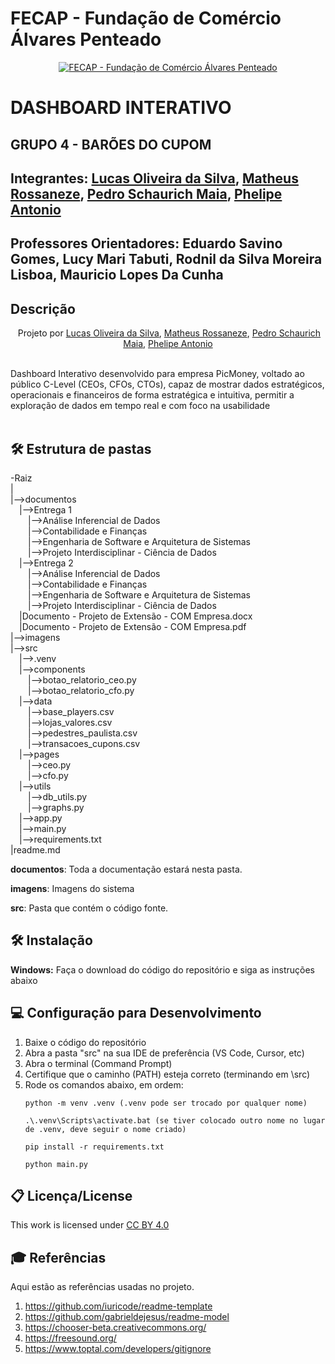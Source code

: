 # FECAP - Fundação de Comércio Álvares Penteado

<p align="center">
<a href= "https://www.fecap.br/"><img src="https://encrypted-tbn0.gstatic.com/images?q=tbn:ANd9GcRhZPrRa89Kma0ZZogxm0pi-tCn_TLKeHGVxywp-LXAFGR3B1DPouAJYHgKZGV0XTEf4AE&usqp=CAU" alt="FECAP - Fundação de Comércio Álvares Penteado" border="0"></a>
</p>

# DASHBOARD INTERATIVO

## GRUPO 4 - BARÕES DO CUPOM

## Integrantes: <a href="https://www.linkedin.com/in/lucasoliveira198/">Lucas Oliveira da Silva</a>, <a href="https://www.linkedin.com/in/matheus-rossaneze-911b191b4/">Matheus Rossaneze</a>, <a href="https://www.linkedin.com/in/pedro-schaurich-maia/">Pedro Schaurich Maia</a>, <a href="https://www.linkedin.com/in/phelipe-antonio-de-souza-6271b8321/">Phelipe Antonio</a>

## Professores Orientadores: <a>Eduardo Savino Gomes</a>, <a>Lucy Mari Tabuti</a>, <a>Rodnil da Silva Moreira Lisboa</a>, <a>Mauricio Lopes Da Cunha</a>

## Descrição

<p align="center">
<img src="">
  Projeto por <a href="https://www.linkedin.com/in/lucasoliveira198/">Lucas Oliveira da Silva</a>, <a href="https://www.linkedin.com/in/matheus-rossaneze-911b191b4/">Matheus Rossaneze</a>, <a href="https://www.linkedin.com/in/pedro-schaurich-maia/">Pedro Schaurich Maia</a>, <a href="https://www.linkedin.com/in/phelipe-antonio-de-souza-6271b8321/">Phelipe Antonio</a>
<br><br>

Dashboard Interativo desenvolvido para empresa PicMoney, voltado ao público C-Level  (CEOs, CFOs, CTOs), capaz de mostrar dados estratégicos, operacionais e financeiros de forma estratégica e intuitiva, permitir a exploração de dados em tempo real e com foco na usabilidade
<br><br>

## 🛠 Estrutura de pastas

-Raiz<br>
|<br>
|-->documentos<br>
  &emsp;|-->Entrega 1<br>
  &emsp;&emsp;|-->Análise Inferencial de Dados<br>
  &emsp;&emsp;|-->Contabilidade e Finanças<br>
  &emsp;&emsp;|-->Engenharia de Software e Arquitetura de Sistemas<br>
  &emsp;&emsp;|-->Projeto Interdisciplinar - Ciência de Dados<br>
  &emsp;|-->Entrega 2<br>
  &emsp;&emsp;|-->Análise Inferencial de Dados<br>
  &emsp;&emsp;|-->Contabilidade e Finanças<br>
  &emsp;&emsp;|-->Engenharia de Software e Arquitetura de Sistemas<br>
  &emsp;&emsp;|-->Projeto Interdisciplinar - Ciência de Dados<br>
  &emsp;|Documento - Projeto de Extensão - COM Empresa.docx<br>
  &emsp;|Documento - Projeto de Extensão - COM Empresa.pdf<br>
|-->imagens<br>
|-->src<br>
  &emsp;|-->.venv<br>
  &emsp;|-->components<br>
  &emsp;&emsp;|-->botao_relatorio_ceo.py<br>
  &emsp;&emsp;|-->botao_relatorio_cfo.py<br>
  &emsp;|-->data<br>
  &emsp;&emsp;|-->base_players.csv<br>
  &emsp;&emsp;|-->lojas_valores.csv<br>
  &emsp;&emsp;|-->pedestres_paulista.csv<br>
  &emsp;&emsp;|-->transacoes_cupons.csv<br>
  &emsp;|-->pages<br>
  &emsp;&emsp;|-->ceo.py<br>
  &emsp;&emsp;|-->cfo.py<br>
  &emsp;|-->utils<br>
  &emsp;&emsp;|-->db_utils.py<br>
  &emsp;&emsp;|-->graphs.py<br>
  &emsp;|-->app.py<br>
  &emsp;|-->main.py<br>
  &emsp;|-->requirements.txt<br>
|readme.md<br>

<b>documentos</b>: Toda a documentação estará nesta pasta.

<b>imagens</b>: Imagens do sistema

<b>src</b>: Pasta que contém o código fonte.

## 🛠 Instalação

<b>Windows:</b> Faça o download do código do repositório e siga as instruções abaixo

## 💻 Configuração para Desenvolvimento

1. Baixe o código do repositório
2. Abra a pasta "src" na sua IDE de preferência (VS Code, Cursor, etc)
3. Abra o terminal (Command Prompt)
4. Certifique que o caminho (PATH) esteja correto (terminando em \src)
5. Rode os comandos abaixo, em ordem:
   ```
   python -m venv .venv (.venv pode ser trocado por qualquer nome)
   ```
   ```
   .\.venv\Scripts\activate.bat (se tiver colocado outro nome no lugar de .venv, deve seguir o nome criado)
   ```
   ```
   pip install -r requirements.txt
   ```
   ```
   python main.py
   ```


## 📋 Licença/License
This work is licensed under <a href="https://creativecommons.org/licenses/by/4.0/">CC BY 4.0</a><img src="https://mirrors.creativecommons.org/presskit/icons/cc.svg" alt="" style="max-width: 1em;max-height:1em;margin-left: .2em;"><img src="https://mirrors.creativecommons.org/presskit/icons/by.svg" alt="" style="max-width: 1em;max-height:1em;margin-left: .2em;">

## 🎓 Referências

Aqui estão as referências usadas no projeto.

1. <https://github.com/iuricode/readme-template>
2. <https://github.com/gabrieldejesus/readme-model>
3. <https://chooser-beta.creativecommons.org/>
4. <https://freesound.org/>
5. <https://www.toptal.com/developers/gitignore>
